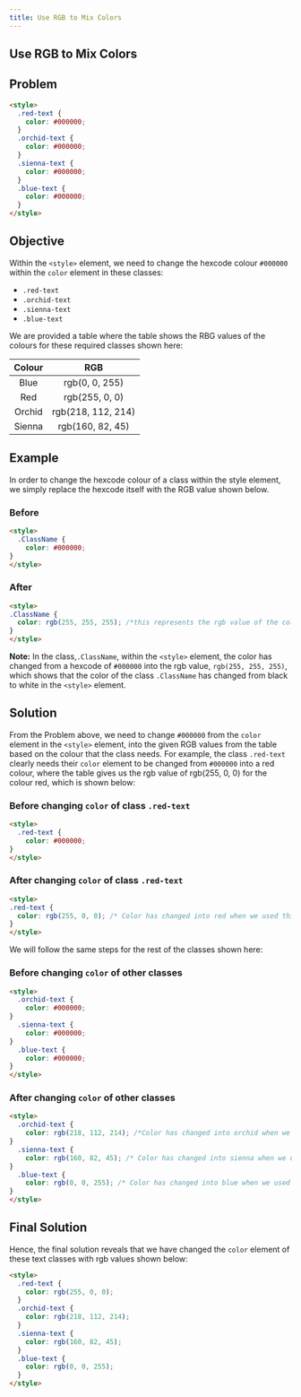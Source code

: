 ```yaml
---
title: Use RGB to Mix Colors
---
```

## Use RGB to Mix Colors

## Problem
```html
<style>
  .red-text {
    color: #000000;
  }
  .orchid-text {
    color: #000000;
  }
  .sienna-text {
    color: #000000;
  }
  .blue-text {
    color: #000000;
  }
</style>
```

## Objective
Within the `<style>` element, we need to change the hexcode colour  `#000000` within the `color` element in these classes:
* `.red-text`
* `.orchid-text`
* `.sienna-text`
* `.blue-text`

We are provided a table where the table shows the RBG values of the colours for these required classes shown here:

| Colour | RGB |
|:--------:|:-----:|
|Blue|rgb(0, 0, 255)
|Red|rgb(255, 0, 0)
|Orchid|rgb(218, 112, 214)
|Sienna|rgb(160, 82, 45)

## Example
In order to change the hexcode colour of a class within the style element, we simply replace the hexcode itself with the RGB value shown below.  

### Before
```html
<style>
  .ClassName {
    color: #000000;
}
</style>
```

### After

```html
<style>
.ClassName {
  color: rgb(255, 255, 255); /*this represents the rgb value of the colour, white*/
}
</style>
```

**Note:** In the class,`.ClassName`, within the `<style>` element, the color has changed from a hexcode of `#000000` into the rgb value, `rgb(255, 255, 255)`, which shows that the color of the class `.ClassName` has changed from black to white in the `<style>` element.

## Solution
From the Problem above, we need to change `#000000` from the `color` element in the `<style>` element, into the given RGB values from the table based on the colour that the class needs. For example, the class `.red-text` clearly needs their `color` element to be changed from `#000000` into a red colour, where the table gives us the rgb value of rgb(255, 0, 0) for the colour red, which is shown below:

### Before changing `color` of class `.red-text`
```html
<style>
  .red-text {
    color: #000000;
}
</style>
```

### After changing `color` of class `.red-text`
```html
<style>
.red-text {
  color: rgb(255, 0, 0); /* Color has changed into red when we used this rgb value from the table*/
}
</style>
```

We will follow the same steps for the rest of the classes shown here:

### Before changing `color` of other classes
```html
<style>
  .orchid-text {
    color: #000000; 
}
  .sienna-text {
    color: #000000; 
} 
  .blue-text {
    color: #000000; 
}  
</style>
```

### After changing `color` of other classes
```html
<style>
  .orchid-text {
    color: rgb(218, 112, 214); /*Color has changed into orchid when we used this rgb value from the table*/
}
  .sienna-text {
    color: rgb(160, 82, 45); /* Color has changed into sienna when we used this rgb value from the table*/
}
  .blue-text {
    color: rgb(0, 0, 255); /* Color has changed into blue when we used this rgb value from the table*/
}
</style>
```

## Final Solution
Hence, the final solution reveals that we have changed the `color` element of these text classes with rgb values shown below:
```html
<style>
  .red-text {
    color: rgb(255, 0, 0);
  }
  .orchid-text {
    color: rgb(218, 112, 214);
  }
  .sienna-text {
    color: rgb(160, 82, 45);
  }
  .blue-text {
    color: rgb(0, 0, 255);
  }
</style>
```
